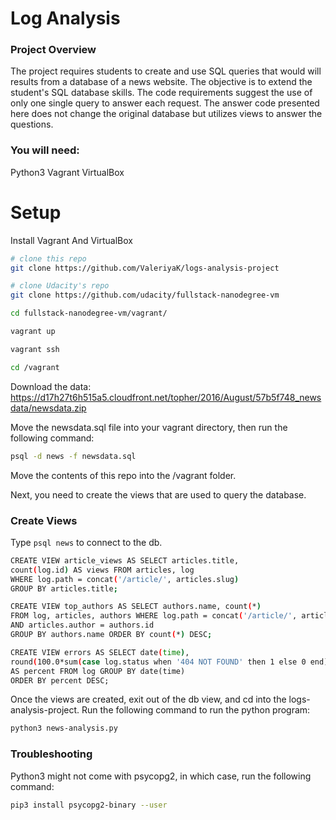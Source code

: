 # Log Analysis

### Project Overview
The project requires students to create and use SQL queries that would will results from a database of a news website. The objective is to extend the student's SQL database skills. The code requirements suggest the use of only one single query to answer each request. The answer code presented here does not change the original database but utilizes views to answer the questions.

### You will need:
Python3
Vagrant
VirtualBox


# Setup

Install Vagrant And VirtualBox

``` sh
# clone this repo
git clone https://github.com/ValeriyaK/logs-analysis-project

# clone Udacity's repo
git clone https://github.com/udacity/fullstack-nanodegree-vm

cd fullstack-nanodegree-vm/vagrant/

vagrant up

vagrant ssh

cd /vagrant
```
Download the data: https://d17h27t6h515a5.cloudfront.net/topher/2016/August/57b5f748_newsdata/newsdata.zip

Move the newsdata.sql file into your vagrant directory, then run the following command:

``` sh
psql -d news -f newsdata.sql
```

Move the contents of this repo into the /vagrant folder.

Next, you need to create the views that are used to query the database.

### Create Views

Type `psql news` to connect to the db. 

``` sh
CREATE VIEW article_views AS SELECT articles.title,
count(log.id) AS views FROM articles, log
WHERE log.path = concat('/article/', articles.slug)
GROUP BY articles.title;
```

``` sh
CREATE VIEW top_authors AS SELECT authors.name, count(*) 
FROM log, articles, authors WHERE log.path = concat('/article/', articles.slug) 
AND articles.author = authors.id 
GROUP BY authors.name ORDER BY count(*) DESC;
```

``` sh
CREATE VIEW errors AS SELECT date(time), 
round(100.0*sum(case log.status when '404 NOT FOUND' then 1 else 0 end)/count(log.status),2) 
AS percent FROM log GROUP BY date(time) 
ORDER BY percent DESC;
```


Once the views are created, exit out of the db view, and cd into the logs-analysis-project. Run the following command to run the python program:

``` sh
python3 news-analysis.py
```


### Troubleshooting

Python3 might not come with psycopg2, in which case, run the following command:

``` sh
pip3 install psycopg2-binary --user
```
